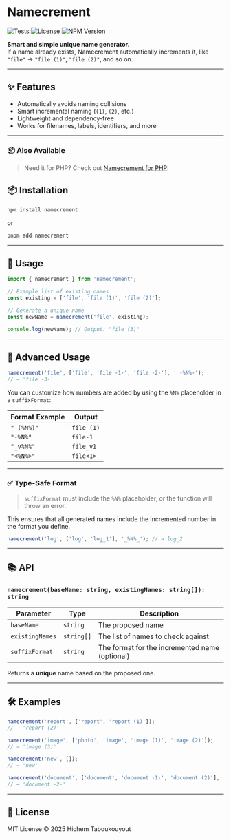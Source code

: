 # Namecrement

<p align="center">

![Tests](https://github.com/HichemTab-tech/Namecrement/workflows/Test/badge.svg) 
[![License](https://img.shields.io/badge/license-MIT-green.svg)](https://github.com/HichemTab-tech/Namecrement/blob/main/LICENSE)
[![NPM Version](https://img.shields.io/npm/v/namecrement.svg)](https://www.npmjs.com/package/namecrement)

</p>

**Smart and simple unique name generator.**  
If a name already exists, Namecrement automatically increments it,
like `"file"` → `"file (1)"`, `"file (2)"`, and so on.

---

## ✨ Features

- Automatically avoids naming collisions
- Smart incremental naming (`(1)`, `(2)`, etc.)
- Lightweight and dependency-free
- Works for filenames, labels, identifiers, and more

---

### 📦 Also Available

> Need it for PHP? Check out [Namecrement for PHP](https://github.com/HichemTab-tech/Namecrement-php)!

## 📦 Installation

```bash
npm install namecrement
```

or

```bash
pnpm add namecrement
```

---

## 🚀 Usage

```javascript
import { namecrement } from 'namecrement';

// Example list of existing names
const existing = ['file', 'file (1)', 'file (2)'];

// Generate a unique name
const newName = namecrement('file', existing);

console.log(newName); // Output: "file (3)"
```

---

## 🧠 Advanced Usage

```ts
namecrement('file', ['file', 'file -1-', 'file -2-'], ' -%N%-');
// → 'file -3-'
```

You can customize how numbers are added by using the `%N%` placeholder in a `suffixFormat`:

| Format Example    | Output             |
|-------------------|--------------------|
| `" (%N%)"`        | `file (1)`         |
| `"-%N%"`          | `file-1`           |
| `"_v%N%"`         | `file_v1`          |
| `"<%N%>"`         | `file<1>`          |

---

### ✅ Type-Safe Format

> `suffixFormat` must include the `%N%` placeholder, or the function will throw an error.

This ensures that all generated names include the incremented number in the format you define.

```ts
namecrement('log', ['log', 'log_1'], '_%N%_'); // → log_2
```

---

## 📚 API

### `namecrement(baseName: string, existingNames: string[]): string`

| Parameter       | Type       | Description                                    |
|-----------------|------------|------------------------------------------------|
| `baseName`      | `string`   | The proposed name                              |
| `existingNames` | `string[]` | The list of names to check against             |
| `suffixFormat`  | `string`   | The format for the incremented name (optional) |

Returns a **unique** name based on the proposed one.

---

## 🛠️ Examples

```javascript
namecrement('report', ['report', 'report (1)']); 
// → 'report (2)'

namecrement('image', ['photo', 'image', 'image (1)', 'image (2)']);
// → 'image (3)'

namecrement('new', []);
// → 'new'

namecrement('document', ['document', 'document -1-', 'document (2)'], ' -%N%-');
// → 'document -2-'
```

---

## 📄 License

MIT License © 2025 Hichem Taboukouyout
